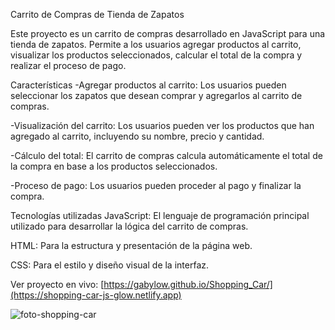 Carrito de Compras de Tienda de Zapatos

Este proyecto es un carrito de compras desarrollado en JavaScript para una tienda de zapatos. 
Permite a los usuarios agregar productos al carrito, visualizar los productos seleccionados, calcular el total de la compra y realizar el proceso de pago.

Características
-Agregar productos al carrito: Los usuarios pueden seleccionar los zapatos que desean comprar y agregarlos al carrito de compras.

-Visualización del carrito: Los usuarios pueden ver los productos que han agregado al carrito, incluyendo su nombre, precio y cantidad.

-Cálculo del total: El carrito de compras calcula automáticamente el total de la compra en base a los productos seleccionados.

-Proceso de pago: Los usuarios pueden proceder al pago y finalizar la compra.


Tecnologías utilizadas
JavaScript: El lenguaje de programación principal utilizado para desarrollar la lógica del carrito de compras.

HTML: Para la estructura y presentación de la página web.

CSS: Para el estilo y diseño visual de la interfaz.

Ver proyecto en vivo:
[https://gabylow.github.io/Shopping_Car/](https://shopping-car-js-glow.netlify.app)

![foto-shopping-car](https://github.com/GabyLow/Shopping_Car/assets/127358083/bed07fac-7c5a-4fe4-a8b7-60a8ffa4490c)
